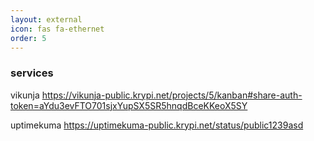 ```yaml
---
layout: external
icon: fas fa-ethernet
order: 5
---
```


 ### services

 vikunja
 <https://vikunja-public.krypi.net/projects/5/kanban#share-auth-token=aYdu3evFTO701sjxYupSX5SR5hnqdBceKKeoX5SY>

 uptimekuma
 <https://uptimekuma-public.krypi.net/status/public1239asd>